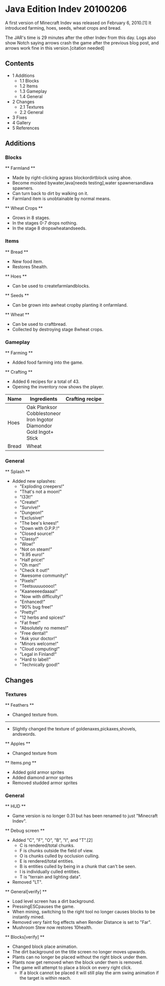# Java Edition Indev 20100206
A first version of Minecraft Indev was released on February 6, 2010.[1] It introduced farming, hoes, seeds, wheat crops and bread.

The JAR's time is 29 minutes after the other Indev from this day. Logs also show Notch saying arrows crash the game after the previous blog post, and arrows work fine in this version.[citation needed]

## Contents
- 1 Additions
	- 1.1 Blocks
	- 1.2 Items
	- 1.3 Gameplay
	- 1.4 General
- 2 Changes
	- 2.1 Textures
	- 2.2 General
- 3 Fixes
- 4 Gallery
- 5 References

## Additions
### Blocks
**  Farmland **
- Made by right-clicking agrass blockordirtblock using ahoe.
- Become moisted bywater,lava[needs testing],water spawnersandlava spawners.
- Can turn back to dirt by walking on it.
- Farmland item is unobtainable by normal means.

**  Wheat Crops **
- Grows in 8 stages.
- In the stages 0-7 drops nothing.
- In the stage 8 dropswheatandseeds.

### Items
**  Bread **
- New food item.
- Restores 5health.

**  Hoes **
- Can be used to createfarmlandblocks.

**  Seeds **
- Can be grown into awheat cropby planting it onfarmland.

**  Wheat **
- Can be used to craftbread.
- Collected by destroying stage 8wheat crops.

### Gameplay
** Farming **
- Added food farming into the game.

** Crafting **
- Added 6 recipes for a total of 43.
- Opening the inventory now shows the player.

| Name  | Ingredients                                                                             | Crafting recipe |
|-------|-----------------------------------------------------------------------------------------|-----------------|
| Hoes  | Oak Planksor<br/>Cobblestoneor<br/>Iron Ingotor<br/>Diamondor<br/>Gold Ingot+<br/>Stick |                 |
| Bread | Wheat                                                                                   |                 |

### General
** Splash **
- Added new splashes:
	- "Exploding creepers!"
	- "That's not a moon!"
	- "l33t!"
	- "Create!"
	- "Survive!"
	- "Dungeon!"
	- "Exclusive!"
	- "The bee's knees!"
	- "Down with O.P.P.!"
	- "Closed source!"
	- "Classy!"
	- "Wow!"
	- "Not on steam!"
	- "9.95 euro!"
	- "Half price!"
	- "Oh man!"
	- "Check it out!"
	- "Awesome community!"
	- "Pixels!"
	- "Teetsuuuuoooo!"
	- "Kaaneeeedaaaa!"
	- "Now with difficulty!"
	- "Enhanced!"
	- "90% bug free!"
	- "Pretty!"
	- "12 herbs and spices!"
	- "Fat free!"
	- "Absolutely no memes!"
	- "Free dental!"
	- "Ask your doctor!"
	- "Minors welcome!"
	- "Cloud computing!"
	- "Legal in Finland!"
	- "Hard to label!"
	- "Technically good!"

## Changes
### Textures
**  Feathers **
- Changed texture from.

**     **
- Slightly changed the texture of goldenaxes,pickaxes,shovels, andswords.

**  Apples **
- Changed texture from

** Items.png **
- Added gold armor sprites
- Added diamond armor sprites
- Removed studded armor sprites

### General
** HUD **
- Game version is no longer 0.31 but has been renamed to just "Minecraft Indev".

** Debug screen **
- Added "C", "F", "O", "B", "I", and "T".[2]
	- C is rendered/total chunks.
	- F is chunks outside the field of view.
	- O is chunks culled by occlusion culling.
	- E is rendered/total entities.
	- B is entities culled by being in a chunk that can't be seen.
	- I is individually culled entities.
	- T is "terrain and lighting data".
- Removed "LT".

** General[verify] **
- Load level screen has a dirt background.
- PressingESCpauses the game.
- When mining, switching to the right tool no longer causes blocks to be instantly mined.
- Removed very faint fog effects when Render Distance is set to "Far".
- Mushroom Stew now restores 10health.

** Blocks[verify] **
- Changed block place animation.
- The dirt background on the title screen no longer moves upwards.
- Plants can no longer be placed without the right block under them.
- Plants now get removed when the block under them is removed.
- The game will attempt to place a block on every right click.
	- If a block cannot be placed it will still play the arm swing animation if the target is within reach.


